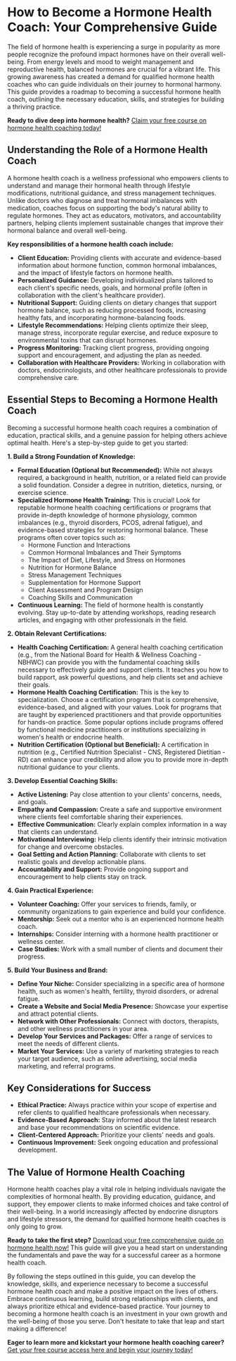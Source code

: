 # How to Become a Hormone Health Coach: Your Comprehensive Guide

The field of hormone health is experiencing a surge in popularity as more people recognize the profound impact hormones have on their overall well-being.  From energy levels and mood to weight management and reproductive health, balanced hormones are crucial for a vibrant life.  This growing awareness has created a demand for qualified hormone health coaches who can guide individuals on their journey to hormonal harmony. This guide provides a roadmap to becoming a successful hormone health coach, outlining the necessary education, skills, and strategies for building a thriving practice.

**Ready to dive deep into hormone health?**  [Claim your free course on hormone health coaching today!](https://udemywork.com/hormone-health-coach)

## Understanding the Role of a Hormone Health Coach

A hormone health coach is a wellness professional who empowers clients to understand and manage their hormonal health through lifestyle modifications, nutritional guidance, and stress management techniques. Unlike doctors who diagnose and treat hormonal imbalances with medication, coaches focus on supporting the body's natural ability to regulate hormones. They act as educators, motivators, and accountability partners, helping clients implement sustainable changes that improve their hormonal balance and overall well-being.

**Key responsibilities of a hormone health coach include:**

*   **Client Education:**  Providing clients with accurate and evidence-based information about hormone function, common hormonal imbalances, and the impact of lifestyle factors on hormone health.
*   **Personalized Guidance:**  Developing individualized plans tailored to each client's specific needs, goals, and hormonal profile (often in collaboration with the client's healthcare provider).
*   **Nutritional Support:**  Guiding clients on dietary changes that support hormone balance, such as reducing processed foods, increasing healthy fats, and incorporating hormone-balancing foods.
*   **Lifestyle Recommendations:**  Helping clients optimize their sleep, manage stress, incorporate regular exercise, and reduce exposure to environmental toxins that can disrupt hormones.
*   **Progress Monitoring:**  Tracking client progress, providing ongoing support and encouragement, and adjusting the plan as needed.
*   **Collaboration with Healthcare Providers:**  Working in collaboration with doctors, endocrinologists, and other healthcare professionals to provide comprehensive care.

## Essential Steps to Becoming a Hormone Health Coach

Becoming a successful hormone health coach requires a combination of education, practical skills, and a genuine passion for helping others achieve optimal health. Here's a step-by-step guide to get you started:

**1. Build a Strong Foundation of Knowledge:**

*   **Formal Education (Optional but Recommended):** While not always required, a background in health, nutrition, or a related field can provide a solid foundation. Consider a degree in nutrition, dietetics, nursing, or exercise science.
*   **Specialized Hormone Health Training:**  This is crucial! Look for reputable hormone health coaching certifications or programs that provide in-depth knowledge of hormone physiology, common imbalances (e.g., thyroid disorders, PCOS, adrenal fatigue), and evidence-based strategies for restoring hormonal balance. These programs often cover topics such as:
    *   Hormone Function and Interactions
    *   Common Hormonal Imbalances and Their Symptoms
    *   The Impact of Diet, Lifestyle, and Stress on Hormones
    *   Nutrition for Hormone Balance
    *   Stress Management Techniques
    *   Supplementation for Hormone Support
    *   Client Assessment and Program Design
    *   Coaching Skills and Communication
*   **Continuous Learning:** The field of hormone health is constantly evolving. Stay up-to-date by attending workshops, reading research articles, and engaging with other professionals in the field.

**2. Obtain Relevant Certifications:**

*   **Health Coaching Certification:** A general health coaching certification (e.g., from the National Board for Health & Wellness Coaching - NBHWC) can provide you with the fundamental coaching skills necessary to effectively guide and support clients.  It teaches you how to build rapport, ask powerful questions, and help clients set and achieve their goals.
*   **Hormone Health Coaching Certification:**  This is the key to specialization. Choose a certification program that is comprehensive, evidence-based, and aligned with your values. Look for programs that are taught by experienced practitioners and that provide opportunities for hands-on practice.  Some popular options include programs offered by functional medicine practitioners or institutions specializing in women's health or endocrine health.
*   **Nutrition Certification (Optional but Beneficial):**  A certification in nutrition (e.g., Certified Nutrition Specialist - CNS, Registered Dietitian - RD) can enhance your credibility and allow you to provide more in-depth nutritional guidance to your clients.

**3. Develop Essential Coaching Skills:**

*   **Active Listening:**  Pay close attention to your clients' concerns, needs, and goals.
*   **Empathy and Compassion:**  Create a safe and supportive environment where clients feel comfortable sharing their experiences.
*   **Effective Communication:**  Clearly explain complex information in a way that clients can understand.
*   **Motivational Interviewing:**  Help clients identify their intrinsic motivation for change and overcome obstacles.
*   **Goal Setting and Action Planning:**  Collaborate with clients to set realistic goals and develop actionable plans.
*   **Accountability and Support:**  Provide ongoing support and encouragement to help clients stay on track.

**4. Gain Practical Experience:**

*   **Volunteer Coaching:**  Offer your services to friends, family, or community organizations to gain experience and build your confidence.
*   **Mentorship:**  Seek out a mentor who is an experienced hormone health coach.
*   **Internships:**  Consider interning with a hormone health practitioner or wellness center.
*   **Case Studies:**  Work with a small number of clients and document their progress.

**5. Build Your Business and Brand:**

*   **Define Your Niche:**  Consider specializing in a specific area of hormone health, such as women's health, fertility, thyroid disorders, or adrenal fatigue.
*   **Create a Website and Social Media Presence:**  Showcase your expertise and attract potential clients.
*   **Network with Other Professionals:**  Connect with doctors, therapists, and other wellness practitioners in your area.
*   **Develop Your Services and Packages:**  Offer a range of services to meet the needs of different clients.
*   **Market Your Services:**  Use a variety of marketing strategies to reach your target audience, such as online advertising, social media marketing, and referral programs.

## Key Considerations for Success

*   **Ethical Practice:**  Always practice within your scope of expertise and refer clients to qualified healthcare professionals when necessary.
*   **Evidence-Based Approach:**  Stay informed about the latest research and base your recommendations on scientific evidence.
*   **Client-Centered Approach:**  Prioritize your clients' needs and goals.
*   **Continuous Improvement:**  Seek ongoing education and professional development.

## The Value of Hormone Health Coaching

Hormone health coaches play a vital role in helping individuals navigate the complexities of hormonal health. By providing education, guidance, and support, they empower clients to make informed choices and take control of their well-being.  In a world increasingly affected by endocrine disruptors and lifestyle stressors, the demand for qualified hormone health coaches is only going to grow.

**Ready to take the first step?** [Download your free comprehensive guide on hormone health now!](https://udemywork.com/hormone-health-coach) This guide will give you a head start on understanding the fundamentals and pave the way for a successful career as a hormone health coach.

By following the steps outlined in this guide, you can develop the knowledge, skills, and experience necessary to become a successful hormone health coach and make a positive impact on the lives of others. Embrace continuous learning, build strong relationships with clients, and always prioritize ethical and evidence-based practice. Your journey to becoming a hormone health coach is an investment in your own growth and the well-being of those you serve. Don't hesitate to take that leap and start making a difference!

**Eager to learn more and kickstart your hormone health coaching career?** [Get your free course access here and begin your journey today!](https://udemywork.com/hormone-health-coach)
